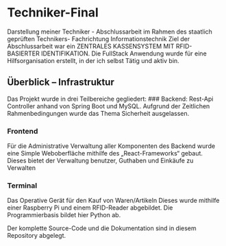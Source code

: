# Techniker-Final

Darstellung meiner Techniker - Abschlussarbeit im Rahmen des staatlich geprüften Technikers- Fachrichtung Informationstechnik
Ziel der Abschlussarbeit war ein ZENTRALES KASSENSYSTEM MIT RFID-BASIERTER IDENTIFIKATION.
Die FullStack Anwendung wurde für eine Hilfsorganisation erstellt, in der ich selbst Tätig und aktiv bin.

## Überblick – Infrastruktur
<picture>
  <source srcset="/DOC/Design/11_BigPicture.png">
</picture>
Das Projekt wurde in drei Teilbereiche gegliedert:
### Backend:
Rest-Api Controller anhand von Spring Boot und MySQL. Aufgrund der Zeitlichen Rahmenbedingungen wurde das Thema Sicherheit ausgelassen.


### Frontend
Für die Administrative Verwaltung aller Komponenten des Backend wurde eine Simple Weboberfläche mithilfe des „React-Frameworks“ gebaut. Dieses bietet der Verwaltung benutzer, Guthaben und Einkäufe zu Verwalten

### Terminal
Das Operative Gerät für den Kauf von Waren/Artikeln
Dieses wurde mithilfe einer Raspberry Pi und einem RFID-Reader abgebildet. Die Programmierbasis bildet hier Python ab.


Der komplette Source-Code und die Dokumentation sind in diesem Repository abgelegt.

